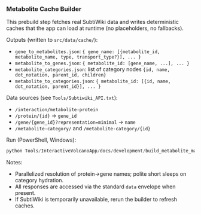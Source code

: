 ### Metabolite Cache Builder

This prebuild step fetches real SubtiWiki data and writes deterministic caches that the app can load at runtime (no placeholders, no fallbacks).

Outputs (written to `src/data/cache/`):
- `gene_to_metabolites.json`: `{ gene_name: [{metabolite_id, metabolite_name, type, transport_type?}], ... }`
- `metabolite_to_genes.json`: `{ metabolite_id: [gene_name, ...], ... }`
- `metabolite_categories.json`: list of category nodes `{id, name, dot_notation, parent_id, children}`
- `metabolite_to_categories.json`: `{ metabolite_id: [{id, name, dot_notation, parent_id}], ... }`

Data sources (see `Tools/Subtiwiki_API.txt`):
- `/interaction/metabolite-protein`
- `/protein/{id}` → `gene_id`
- `/gene/{gene_id}?representation=minimal` → `name`
- `/metabolite-category/` and `/metabolite-category/{id}`

Run (PowerShell, Windows):
```powershell
python Tools/InteractiveVolcanoApp/docs/development/build_metabolite_mappings.py
```

Notes:
- Parallelized resolution of protein→gene names; polite short sleeps on category hydration.
- All responses are accessed via the standard `data` envelope when present.
- If SubtiWiki is temporarily unavailable, rerun the builder to refresh caches.


